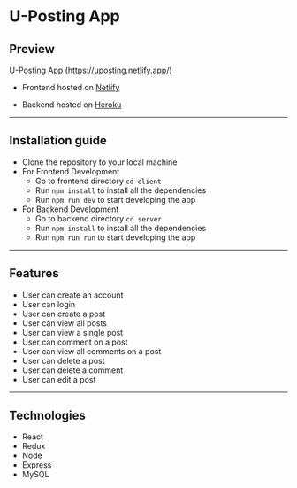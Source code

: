 # U-Posting App

## Preview

[U-Posting App (https://uposting.netlify.app/)](https://uposting.netlify.app/)

- Frontend hosted on [Netlify](https://www.netlify.com/)

- Backend hosted on [Heroku](https://www.heroku.com/)

---

## Installation guide

- Clone the repository to your local machine
- For Frontend Development
  - Go to frontend directory `cd client`
  - Run `npm install` to install all the dependencies
  - Run `npm run dev` to start developing the app
- For Backend Development
  - Go to backend directory `cd server`
  - Run `npm install` to install all the dependencies
  - Run `npm run run` to start developing the app

---

## Features

- User can create an account
- User can login
- User can create a post
- User can view all posts
- User can view a single post
- User can comment on a post
- User can view all comments on a post
- User can delete a post
- User can delete a comment
- User can edit a post

---

## Technologies

- React
- Redux
- Node
- Express
- MySQL
